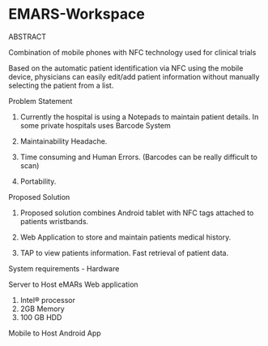 # EMARS-Workspace

ABSTRACT

Combination of mobile phones with NFC technology used for clinical trials

Based on the automatic patient identification via NFC using the mobile device, physicians can easily  edit/add patient information without manually selecting the patient from a list.


Problem Statement

1) Currently the hospital is using a Notepads to maintain patient details. In some private hospitals uses Barcode System

2) Maintainability Headache.

3) Time consuming and Human Errors. (Barcodes can be really difficult to scan)

4) Portability.


Proposed Solution

1) Proposed solution combines Android tablet with NFC tags attached to patients wristbands.

2) Web Application to store and maintain patients medical history.

3) TAP to view patients information. Fast retrieval of patient data.


System requirements - Hardware


Server to Host eMARs Web application
  1) Intel® processor
  2) 2GB Memory
  3) 100 GB HDD


Mobile to Host Android App


